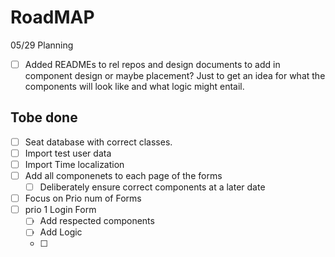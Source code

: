# RoadMAP
05/29
Planning
- [ ] Added READMEs to rel repos and design documents to add in component design or maybe placement? Just to get an idea for what the components will look like and what logic might entail. 

## Tobe done
- [ ] Seat database with correct classes. 
- [ ] Import test user data
- [ ] Import Time localization 
- [ ] Add all componenets to each page of the forms
  - [ ] Deliberately ensure correct components at a later date
- [ ] Focus on Prio num of Forms
- [ ] prio 1 Login Form
  - [ ] Add respected components
  - [ ] Add Logic
  - [ ] 
